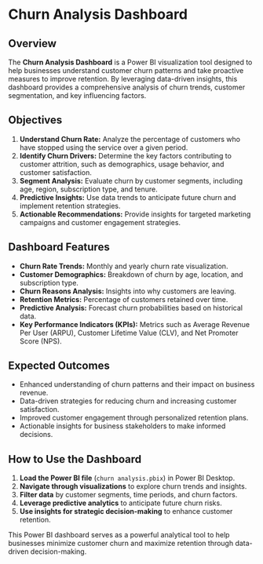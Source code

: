 # Churn Analysis Dashboard

## Overview
The **Churn Analysis Dashboard** is a Power BI visualization tool designed to help businesses understand customer churn patterns and take proactive measures to improve retention. By leveraging data-driven insights, this dashboard provides a comprehensive analysis of churn trends, customer segmentation, and key influencing factors.

## Objectives
1. **Understand Churn Rate:** Analyze the percentage of customers who have stopped using the service over a given period.
2. **Identify Churn Drivers:** Determine the key factors contributing to customer attrition, such as demographics, usage behavior, and customer satisfaction.
3. **Segment Analysis:** Evaluate churn by customer segments, including age, region, subscription type, and tenure.
4. **Predictive Insights:** Use data trends to anticipate future churn and implement retention strategies.
5. **Actionable Recommendations:** Provide insights for targeted marketing campaigns and customer engagement strategies.

## Dashboard Features
- **Churn Rate Trends:** Monthly and yearly churn rate visualization.
- **Customer Demographics:** Breakdown of churn by age, location, and subscription type.
- **Churn Reasons Analysis:** Insights into why customers are leaving.
- **Retention Metrics:** Percentage of customers retained over time.
- **Predictive Analysis:** Forecast churn probabilities based on historical data.
- **Key Performance Indicators (KPIs):** Metrics such as Average Revenue Per User (ARPU), Customer Lifetime Value (CLV), and Net Promoter Score (NPS).

## Expected Outcomes
- Enhanced understanding of churn patterns and their impact on business revenue.
- Data-driven strategies for reducing churn and increasing customer satisfaction.
- Improved customer engagement through personalized retention plans.
- Actionable insights for business stakeholders to make informed decisions.

## How to Use the Dashboard
1. **Load the Power BI file** (`churn analysis.pbix`) in Power BI Desktop.
2. **Navigate through visualizations** to explore churn trends and insights.
3. **Filter data** by customer segments, time periods, and churn factors.
4. **Leverage predictive analytics** to anticipate future churn risks.
5. **Use insights for strategic decision-making** to enhance customer retention.

This Power BI dashboard serves as a powerful analytical tool to help businesses minimize customer churn and maximize retention through data-driven decision-making.

